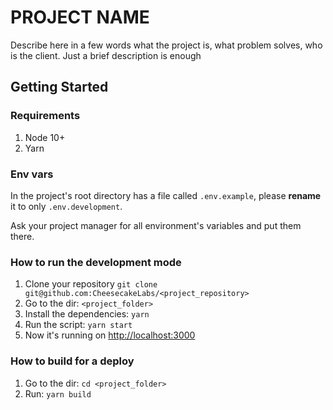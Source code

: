 # PROJECT NAME

Describe here in a few words what the project is, what problem solves, who is the client. Just a brief description is enough

## Getting Started

### Requirements

1. Node 10+
1. Yarn

### Env vars

In the project's root directory has a file called `.env.example`, please **rename** it to only `.env.development`.

Ask your project manager for all environment's variables and put them there.

### How to run the development mode

1. Clone your repository `git clone git@github.com:CheesecakeLabs/<project_repository>`
2. Go to the dir: `<project_folder>`
3. Install the dependencies: `yarn`
5. Run the script: `yarn start`
6. Now it's running on [http://localhost:3000](http://localhost:3000)

### How to build for a deploy

1. Go to the dir: `cd <project_folder>`
2. Run: `yarn build`
